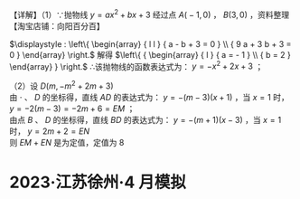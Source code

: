 【详解】（1）∵抛物线 $y = a x ^ { 2 } + b x + 3$ 经过点 $A { \big ( } { - } 1 , 0 { \big ) }$ ， $B \left( 3 , 0 \right)$ ，资料整理【淘宝店铺：向阳百分百】

$\displaystyle : \left\{ \begin{array} { l l } { a - b + 3 = 0 } \\ { 9 a + 3 b + 3 = 0 } \end{array} \right.$ 解得 $\left\{ { \begin{array} { l } { a = - 1 } \\ { b = 2 } \end{array} } \right.$ ∴该抛物线的函数表达式为： $y = - x ^ { 2 } + 2 x + 3$ ；

（2）设 $D \left( m , - m ^ { 2 } + 2 m + 3 \right)$   
由 $\cdot$ 、 $D$ 的坐标得，直线 $A D$ 的表达式为： $y = - ( m - 3 ) ( x + 1 )$ ，当 $x = 1$ 时， $y = - 2 ( m - 3 ) = - 2 m + 6 = E M$ ；  
由点 $B$ 、 $D$ 的坐标得，直线 $B D$ 的表达式为： $y = - ( m + 1 ) ( x - 3 )$ ，当 $x = 1$ 时， $y = 2 m + 2 = E N$   
则 $E M + E N$ 是为定值，定值为 8

# 2023·江苏徐州·4 月模拟
